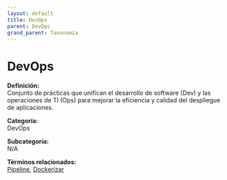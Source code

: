 ```yaml
---
layout: default
title: DevOps
parent: DevOps
grand_parent: Taxonomía
---
```


# DevOps

**Definición:**  
Conjunto de prácticas que unifican el desarrollo de software (Dev) y las operaciones de TI (Ops) para mejorar la eficiencia y calidad del despliegue de aplicaciones.

**Categoría:**  
DevOps

**Subcategoría:**  
N/A

**Términos relacionados:**  
[Pipeline](https://maleniski.github.io/diccionario-angl-tec-mx/docs/taxonomia/devops/pipeline.html), [Dockerizar](https://maleniski.github.io/diccionario-angl-tec-mx/docs/taxonomia/devops/dockerizar.html)
